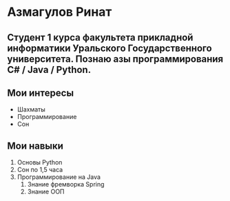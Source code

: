 # Азмагулов Ринат

## Студент 1 курса факультета прикладной информатики Уральского Государственного университета. Познаю азы программирования С# / Java / Python.

## Мои интересы
* Шахматы
* Программирование
* Сон

## Мои навыки
1. Основы Python
2. Сон по 1,5 часа
3. Программирование на Java
    1. Знание фремворка Spring
    2. Знание ООП